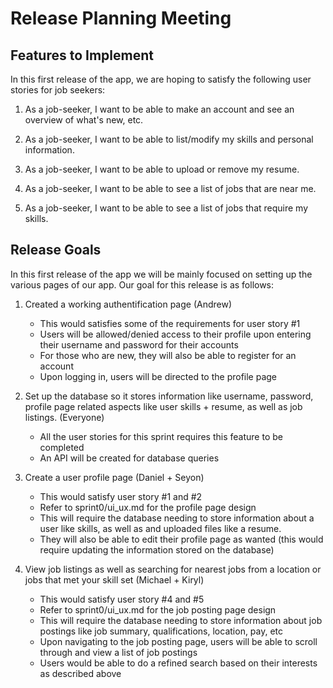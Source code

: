 # Release Planning Meeting

## Features to Implement
In this first release of the app, we are hoping to satisfy the following user stories for job seekers:

1. As a job-seeker, I want to be able to make an account and see an overview of what's new, etc.

2. As a job-seeker, I want to be able to list/modify my skills and personal information.

3. As a job-seeker, I want to be able to upload or remove my resume. 

4. As a job-seeker, I want to be able to see a list of jobs that are near me. 

5. As a job-seeker, I want to be able to see a list of jobs that require my skills. 

## Release Goals
In this first release of the app we will be mainly focused on setting up the various pages of our app.
Our goal for this release is as follows:

1. Created a working authentification page (Andrew)
    * This would satisfies some of the requirements for user story #1
    * Users will be allowed/denied access to their profile upon entering their username and password for their accounts
    * For those who are new, they will also be able to register for an account
    * Upon logging in, users will be directed to the profile page

2. Set up the database so it stores information like username, password, profile page related aspects like user skills + resume, as well as job listings. (Everyone)
    * All the user stories for this sprint requires this feature to be completed
    * An API will be created for database queries

3. Create a user profile page (Daniel + Seyon)
    * This would satisfy user story #1 and #2
    * Refer to sprint0/ui_ux.md for the profile page design
    * This will require the database needing to store information about a user like skills, as well as and uploaded files like a resume.
    * They will also be able to edit their profile page as wanted (this would require updating the information stored on the database)

4. View job listings as well as searching for nearest jobs from a location or jobs that met your skill set (Michael + Kiryl)
    * This would satisfy user story #4 and #5
    * Refer to sprint0/ui_ux.md for the job posting page design
    * This will require the database needing to store information about job postings like job summary, qualifications, location, pay, etc
    * Upon navigating to the job posting page, users will be able to scroll through and view a list of job postings
    * Users would be able to do a refined search based on their interests as described above 
